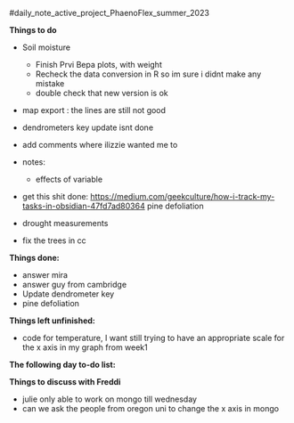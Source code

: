 #daily_note_active_project_PhaenoFlex_summer_2023

**Things to do**
- Soil moisture
	- Finish Prvi Bepa plots, with weight
	- Recheck the data conversion in R so im sure i didnt make any mistake
	- double check that new version is ok

- map export : the lines are still not good
- dendrometers key update isnt done
- add comments where ilizzie wanted me to
- notes: 
	- effects of variable

- get this shit done:
https://medium.com/geekculture/how-i-track-my-tasks-in-obsidian-47fd7ad80364
 pine defoliation
- drought measurements
- fix the trees in cc

**Things done:**
- answer mira
- answer guy from cambridge
- Update dendrometer key
- pine defoliation

**Things left unfinished:**
- code for temperature, I want still trying to have an appropriate scale for the x axis in my graph from week1


**The following day to-do list:**


**Things to discuss with Freddi**
- julie only able to work on mongo till wednesday
- can we ask the people from oregon uni to change the x axis in mongo